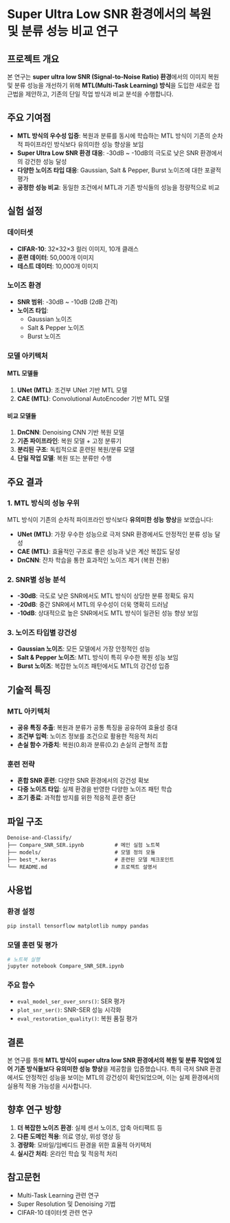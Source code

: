 # Super Ultra Low SNR 환경에서의 복원 및 분류 성능 비교 연구

## 프로젝트 개요

본 연구는 **super ultra low SNR (Signal-to-Noise Ratio) 환경**에서의 이미지 복원 및 분류 성능을 개선하기 위해 **MTL(Multi-Task Learning) 방식**을 도입한 새로운 접근법을 제안하고, 기존의 단일 작업 방식과 비교 분석을 수행합니다.

## 주요 기여점

- **MTL 방식의 우수성 입증**: 복원과 분류를 동시에 학습하는 MTL 방식이 기존의 순차적 파이프라인 방식보다 유의미한 성능 향상을 보임
- **Super Ultra Low SNR 환경 대응**: -30dB ~ -10dB의 극도로 낮은 SNR 환경에서의 강건한 성능 달성
- **다양한 노이즈 타입 대응**: Gaussian, Salt & Pepper, Burst 노이즈에 대한 포괄적 평가
- **공정한 성능 비교**: 동일한 조건에서 MTL과 기존 방식들의 성능을 정량적으로 비교

## 실험 설정

### 데이터셋
- **CIFAR-10**: 32×32×3 컬러 이미지, 10개 클래스
- **훈련 데이터**: 50,000개 이미지
- **테스트 데이터**: 10,000개 이미지

### 노이즈 환경
- **SNR 범위**: -30dB ~ -10dB (2dB 간격)
- **노이즈 타입**: 
  - Gaussian 노이즈
  - Salt & Pepper 노이즈
  - Burst 노이즈

### 모델 아키텍처

#### MTL 모델들
1. **UNet (MTL)**: 조건부 UNet 기반 MTL 모델
2. **CAE (MTL)**: Convolutional AutoEncoder 기반 MTL 모델

#### 비교 모델들
1. **DnCNN**: Denoising CNN 기반 복원 모델
2. **기존 파이프라인**: 복원 모델 + 고정 분류기
3. **분리된 구조**: 독립적으로 훈련된 복원/분류 모델
4. **단일 작업 모델**: 복원 또는 분류만 수행

## 주요 결과

### 1. MTL 방식의 성능 우위

MTL 방식이 기존의 순차적 파이프라인 방식보다 **유의미한 성능 향상**을 보였습니다:

- **UNet (MTL)**: 가장 우수한 성능으로 극저 SNR 환경에서도 안정적인 분류 성능 달성
- **CAE (MTL)**: 효율적인 구조로 좋은 성능과 낮은 계산 복잡도 달성
- **DnCNN**: 잔차 학습을 통한 효과적인 노이즈 제거 (복원 전용)

### 2. SNR별 성능 분석

- **-30dB**: 극도로 낮은 SNR에서도 MTL 방식이 상당한 분류 정확도 유지
- **-20dB**: 중간 SNR에서 MTL의 우수성이 더욱 명확히 드러남
- **-10dB**: 상대적으로 높은 SNR에서도 MTL 방식이 일관된 성능 향상 보임

### 3. 노이즈 타입별 강건성

- **Gaussian 노이즈**: 모든 모델에서 가장 안정적인 성능
- **Salt & Pepper 노이즈**: MTL 방식이 특히 우수한 복원 성능 보임
- **Burst 노이즈**: 복잡한 노이즈 패턴에서도 MTL의 강건성 입증

## 기술적 특징

### MTL 아키텍처
- **공유 특징 추출**: 복원과 분류가 공통 특징을 공유하여 효율성 증대
- **조건부 입력**: 노이즈 정보를 조건으로 활용한 적응적 처리
- **손실 함수 가중치**: 복원(0.8)과 분류(0.2) 손실의 균형적 조합

### 훈련 전략
- **혼합 SNR 훈련**: 다양한 SNR 환경에서의 강건성 확보
- **다중 노이즈 타입**: 실제 환경을 반영한 다양한 노이즈 패턴 학습
- **조기 종료**: 과적합 방지를 위한 적응적 훈련 중단

## 파일 구조

```
Denoise-and-Classify/
├── Compare_SNR_SER.ipynb          # 메인 실험 노트북
├── models/                        # 모델 정의 모듈
├── best_*.keras                   # 훈련된 모델 체크포인트
└── README.md                      # 프로젝트 설명서
```

## 사용법

### 환경 설정
```bash
pip install tensorflow matplotlib numpy pandas
```

### 모델 훈련 및 평가
```python
# 노트북 실행
jupyter notebook Compare_SNR_SER.ipynb
```

### 주요 함수
- `eval_model_ser_over_snrs()`: SER 평가
- `plot_snr_ser()`: SNR-SER 성능 시각화
- `eval_restoration_quality()`: 복원 품질 평가

## 결론

본 연구를 통해 **MTL 방식이 super ultra low SNR 환경에서의 복원 및 분류 작업에 있어 기존 방식들보다 유의미한 성능 향상**을 제공함을 입증했습니다. 특히 극저 SNR 환경에서도 안정적인 성능을 보이는 MTL의 강건성이 확인되었으며, 이는 실제 환경에서의 실용적 적용 가능성을 시사합니다.

## 향후 연구 방향

1. **더 복잡한 노이즈 환경**: 실제 센서 노이즈, 압축 아티팩트 등
2. **다른 도메인 적용**: 의료 영상, 위성 영상 등
3. **경량화**: 모바일/임베디드 환경을 위한 효율적 아키텍처
4. **실시간 처리**: 온라인 학습 및 적응적 처리

## 참고문헌

- Multi-Task Learning 관련 연구
- Super Resolution 및 Denoising 기법
- CIFAR-10 데이터셋 관련 연구

